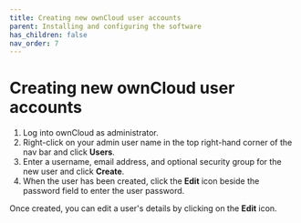 ```yaml
---
title: Creating new ownCloud user accounts
parent: Installing and configuring the software
has_children: false
nav_order: 7
---
```


# Creating new ownCloud user accounts

1. Log into ownCloud as administrator.
2. Right-click on your admin user name in the top right-hand corner of the nav bar and click **Users**.
3. Enter a username, email address, and optional security group for the new user and click **Create**. 
4. When the user has been created, click the **Edit** icon beside the password field to enter the user password.

Once created, you can edit a user's details by clicking on the **Edit** icon.